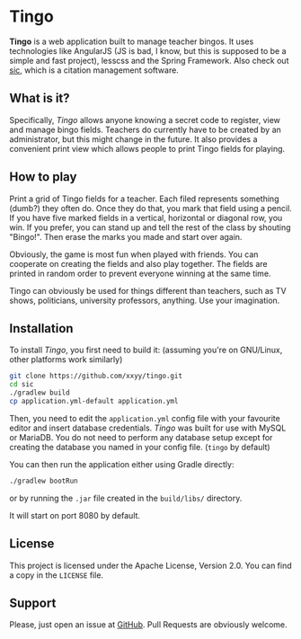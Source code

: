 # Tingo

__Tingo__ is a web application built to manage teacher bingos. It uses technologies like AngularJS 
(JS is bad, I know, but this is supposed to be a simple and fast project), lesscss and the Spring
Framework. Also check out [sic](https://github.com/xxyy/sic), which is a citation management software.

## What is it?

Specifically, _Tingo_ allows anyone knowing a secret code to register, view and manage bingo fields. 
Teachers do currently have to be created by an administrator, but this might change in the future.
It also provides a convenient print view which allows people to print Tingo fields for playing.

## How to play

Print a grid of Tingo fields for a teacher. Each filed represents something (dumb?) they often do.
Once they do that, you mark that field using a pencil. If you have five marked fields in a vertical,
horizontal or diagonal row, you win. If you prefer, you can stand up and tell the rest of the class
by shouting "Bingo!". Then erase the marks you made and start over again.

Obviously, the game is most fun when played with friends. You can cooperate on creating the fields and
also play together. The fields are printed in random order to prevent everyone winning at the same time.

Tingo can obviously be used for things different than teachers, such as TV shows, politicians, university
professors, anything. Use your imagination.

## Installation

To install _Tingo_, you first need to build it: (assuming you're on GNU/Linux, other platforms work similarly)

````bash
git clone https://github.com/xxyy/tingo.git
cd sic
./gradlew build
cp application.yml-default application.yml
````

Then, you need to edit the `application.yml` config file with your favourite editor and insert database credentials.
_Tingo_ was built for use with MySQL or MariaDB. You do not need to perform any database setup except for creating the
database you named in your config file. (`tingo` by default)

You can then run the application either using Gradle directly:

````bash
./gradlew bootRun
````

or by running the `.jar` file created in the `build/libs/` directory.

It will start on port 8080 by default.

## License

This project is licensed under the Apache License, Version 2.0. You can find a copy in the `LICENSE` file.

## Support

Please, just open an issue at [GitHub](https://github.com/xxyy/tingo/issues). Pull Requests are obviously welcome. 
